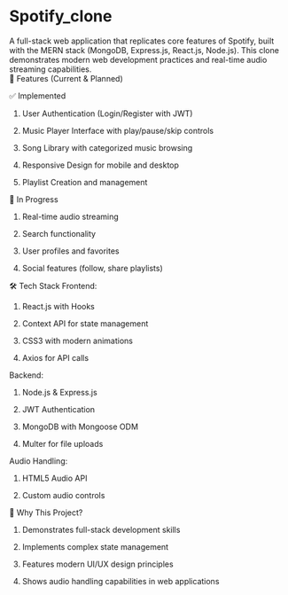 # Spotify_clone
A full-stack web application that replicates core features of Spotify, built with the MERN stack (MongoDB, Express.js, React.js, Node.js). This clone demonstrates modern web development practices and real-time audio streaming capabilities.  
🚀 Features (Current & Planned)

✅ Implemented

1. User Authentication (Login/Register with JWT)

2. Music Player Interface with play/pause/skip controls

3. Song Library with categorized music browsing

4. Responsive Design for mobile and desktop

5. Playlist Creation and management

🚧 In Progress
1. Real-time audio streaming

2. Search functionality

3. User profiles and favorites

4. Social features (follow, share playlists)

🛠️ Tech Stack
Frontend:

1. React.js with Hooks

2. Context API for state management

3. CSS3 with modern animations

4. Axios for API calls

Backend:

1. Node.js & Express.js

2. JWT Authentication

3. MongoDB with Mongoose ODM

4. Multer for file uploads

Audio Handling:

1. HTML5 Audio API

2. Custom audio controls

🌟 Why This Project?
1. Demonstrates full-stack development skills

2. Implements complex state management

3. Features modern UI/UX design principles

4. Shows audio handling capabilities in web applications
